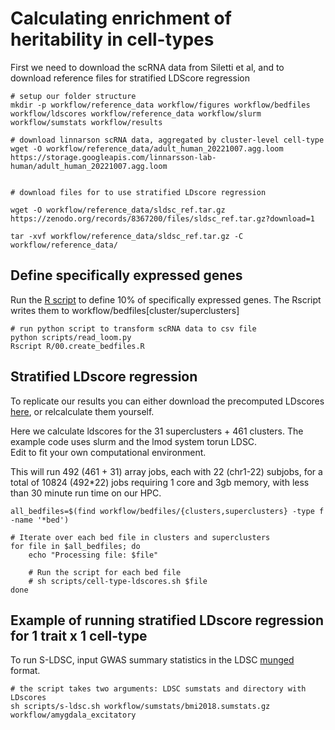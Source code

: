# Calculating enrichment of heritability in cell-types

First we need to download the scRNA data from Siletti et al, and to download reference files for stratified LDScore regression

```{bash}
# setup our folder structure
mkdir -p workflow/reference_data workflow/figures workflow/bedfiles workflow/ldscores workflow/reference_data workflow/slurm workflow/sumstats workflow/results

# download linnarson scRNA data, aggregated by cluster-level cell-type
wget -O workflow/reference_data/adult_human_20221007.agg.loom https://storage.googleapis.com/linnarsson-lab-human/adult_human_20221007.agg.loom


# download files for to use stratified LDscore regression

wget -O workflow/reference_data/sldsc_ref.tar.gz https://zenodo.org/records/8367200/files/sldsc_ref.tar.gz?download=1

tar -xvf workflow/reference_data/sldsc_ref.tar.gz -C workflow/reference_data/
```

## Define specifically expressed genes

Run the [R script](R/00.create_bedfiles.R) to define 10% of specifically expressed genes. The Rscript writes them to workflow/bedfiles[cluster/superclusters]

```{bash}
# run python script to transform scRNA data to csv file
python scripts/read_loom.py
Rscript R/00.create_bedfiles.R

```

## Stratified LDscore regression

To replicate our results you can either download the precomputed LDscores [here](https://zenodo.org/records/10628706), or relcalculate them yourself.

Here we calculate ldscores for the 31 superclusters + 461 clusters. The example code uses slurm and the lmod system torun LDSC. \
Edit to fit your own computational environment.

This will run 492 (461 + 31) array jobs, each with 22 (chr1-22) subjobs, for a total of 10824 (492\*22) jobs requiring 1 core and 3gb memory, with less than 30 minute run time on our HPC.

```         
all_bedfiles=$(find workflow/bedfiles/{clusters,superclusters} -type f -name '*bed')

# Iterate over each bed file in clusters and superclusters
for file in $all_bedfiles; do
    echo "Processing file: $file"
    
    # Run the script for each bed file
    # sh scripts/cell-type-ldscores.sh $file
done
```

## Example of running stratified LDscore regression for 1 trait x 1 cell-type

To run S-LDSC, input GWAS summary statistics in the LDSC [munged](https://github.com/bulik/ldsc) format.

```         
# the script takes two arguments: LDSC sumstats and directory with LDscores
sh scripts/s-ldsc.sh workflow/sumstats/bmi2018.sumstats.gz workflow/amygdala_excitatory
```

